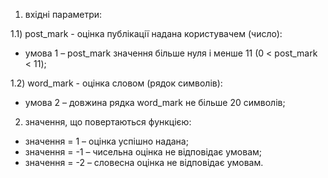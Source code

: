 1) вхідні параметри:

1.1) post_mark - оцінка публікації надана користувачем (число):
- умова 1 – post_mark значення більше нуля і менше 11 (0 < post_mark < 11);

1.2) word_mark - оцінка словом (рядок символів):
- умова 2 – довжина рядка word_mark не більше 20 символів;

2) значення, що повертаються функцією:
- значення = 1 – оцінка успішно надана;
- значення = -1 – чисельна оцінка не відповідає умовам;
- значення = -2 – словесна оцінка не відповідає умовам.
